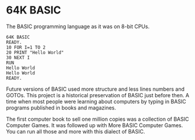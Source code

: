 # 64K BASIC

The BASIC programming language as it was on 8-bit CPUs.

```
64K BASIC
READY.
10 FOR I=1 TO 2
20 PRINT "Hello World"
30 NEXT I
RUN
Hello World
Hello World
READY.
```

Future versions of BASIC used more structure and less
lines numbers and GOTOs. This project is a historical
preservation of BASIC just before then. A time when most
people were learning about computers by typing in BASIC
programs published in books and magazines.

The first computer book to sell one million copies was a
collection of BASIC Computer Games. It was followed up with
More BASIC Computer Games. You can run all those and more
with this dialect of BASIC.
